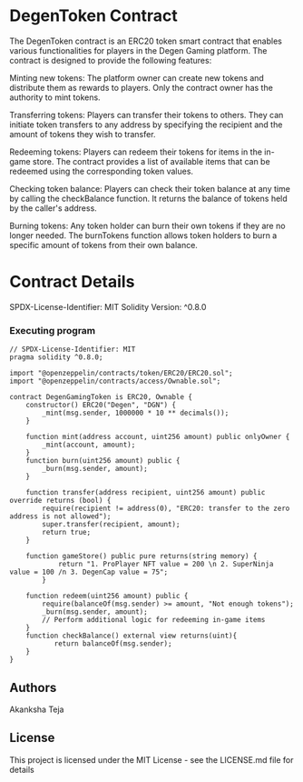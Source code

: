 # DegenToken Contract
The DegenToken contract is an ERC20 token smart contract that enables various functionalities for players in the Degen Gaming platform. The contract is designed to provide the following features:

Minting new tokens: The platform owner can create new tokens and distribute them as rewards to players. Only the contract owner has the authority to mint tokens.

Transferring tokens: Players can transfer their tokens to others. They can initiate token transfers to any address by specifying the recipient and the amount of tokens they wish to transfer.

Redeeming tokens: Players can redeem their tokens for items in the in-game store. The contract provides a list of available items that can be redeemed using the corresponding token values.

Checking token balance: Players can check their token balance at any time by calling the checkBalance function. It returns the balance of tokens held by the caller's address.

Burning tokens: Any token holder can burn their own tokens if they are no longer needed. The burnTokens function allows token holders to burn a specific amount of tokens from their own balance.

# Contract Details
SPDX-License-Identifier: MIT
Solidity Version: ^0.8.0

### Executing program

```
// SPDX-License-Identifier: MIT
pragma solidity ^0.8.0;

import "@openzeppelin/contracts/token/ERC20/ERC20.sol";
import "@openzeppelin/contracts/access/Ownable.sol";

contract DegenGamingToken is ERC20, Ownable {
    constructor() ERC20("Degen", "DGN") {
        _mint(msg.sender, 1000000 * 10 ** decimals());
    }

    function mint(address account, uint256 amount) public onlyOwner {
        _mint(account, amount);
    }
    function burn(uint256 amount) public {
        _burn(msg.sender, amount);
    }

    function transfer(address recipient, uint256 amount) public override returns (bool) {
        require(recipient != address(0), "ERC20: transfer to the zero address is not allowed");
        super.transfer(recipient, amount);
        return true;
    }

    function gameStore() public pure returns(string memory) {
            return "1. ProPlayer NFT value = 200 \n 2. SuperNinja value = 100 /n 3. DegenCap value = 75";
        }

    function redeem(uint256 amount) public {
        require(balanceOf(msg.sender) >= amount, "Not enough tokens");
        _burn(msg.sender, amount);
        // Perform additional logic for redeeming in-game items
    }
    function checkBalance() external view returns(uint){
           return balanceOf(msg.sender);
    }
}

```


## Authors

Akanksha Teja


## License

This project is licensed under the MIT License - see the LICENSE.md file for details
